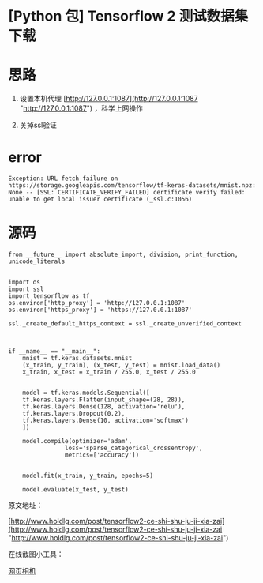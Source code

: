 # [Python 包] Tensorflow 2 测试数据集下载

# 思路

1.  设置本机代理 [http://127.0.0.1:1087](http://127.0.0.1:1087 "http://127.0.0.1:1087") ，科学上网操作

2.  关掉ssl验证

# error

```
Exception: URL fetch failure on https://storage.googleapis.com/tensorflow/tf-keras-datasets/mnist.npz: None -- [SSL: CERTIFICATE_VERIFY_FAILED] certificate verify failed: unable to get local issuer certificate (_ssl.c:1056)
```

# 源码

```
from __future__ import absolute_import, division, print_function, unicode_literals


import os
import ssl
import tensorflow as tf
os.environ['http_proxy'] = 'http://127.0.0.1:1087'
os.environ['https_proxy'] = 'https://127.0.0.1:1087'

ssl._create_default_https_context = ssl._create_unverified_context



if __name__ == "__main__":
    mnist = tf.keras.datasets.mnist
    (x_train, y_train), (x_test, y_test) = mnist.load_data()
    x_train, x_test = x_train / 255.0, x_test / 255.0


    model = tf.keras.models.Sequential([
    tf.keras.layers.Flatten(input_shape=(28, 28)),
    tf.keras.layers.Dense(128, activation='relu'),
    tf.keras.layers.Dropout(0.2),
    tf.keras.layers.Dense(10, activation='softmax')
    ])

    model.compile(optimizer='adam',
                loss='sparse_categorical_crossentropy',
                metrics=['accuracy'])


    model.fit(x_train, y_train, epochs=5)

    model.evaluate(x_test, y_test)
```

原文地址：

[http://www.holdlg.com/post/tensorflow2-ce-shi-shu-ju-ji-xia-zai](http://www.holdlg.com/post/tensorflow2-ce-shi-shu-ju-ji-xia-zai "http://www.holdlg.com/post/tensorflow2-ce-shi-shu-ju-ji-xia-zai")

在线截图小工具：

[网页相机](http://www.zshua.cc/ "网页相机")

